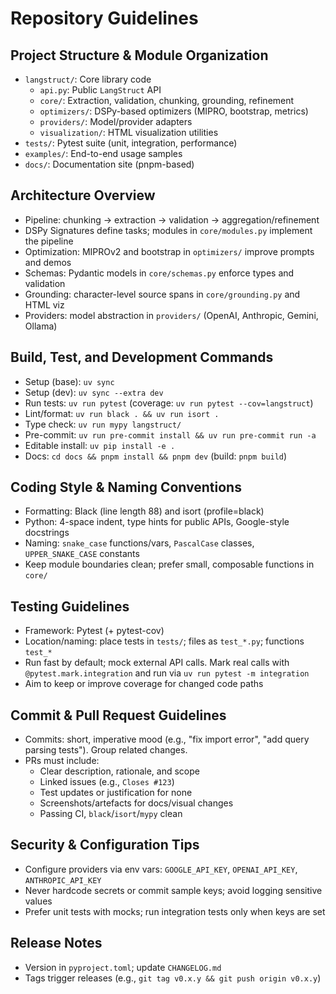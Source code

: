 # Repository Guidelines

## Project Structure & Module Organization
- `langstruct/`: Core library code
  - `api.py`: Public `LangStruct` API
  - `core/`: Extraction, validation, chunking, grounding, refinement
  - `optimizers/`: DSPy-based optimizers (MIPRO, bootstrap, metrics)
  - `providers/`: Model/provider adapters
  - `visualization/`: HTML visualization utilities
- `tests/`: Pytest suite (unit, integration, performance)
- `examples/`: End-to-end usage samples
- `docs/`: Documentation site (pnpm-based)

## Architecture Overview
- Pipeline: chunking → extraction → validation → aggregation/refinement
- DSPy Signatures define tasks; modules in `core/modules.py` implement the pipeline
- Optimization: MIPROv2 and bootstrap in `optimizers/` improve prompts and demos
- Schemas: Pydantic models in `core/schemas.py` enforce types and validation
- Grounding: character-level source spans in `core/grounding.py` and HTML viz
- Providers: model abstraction in `providers/` (OpenAI, Anthropic, Gemini, Ollama)

## Build, Test, and Development Commands
- Setup (base): `uv sync`
- Setup (dev): `uv sync --extra dev`
- Run tests: `uv run pytest` (coverage: `uv run pytest --cov=langstruct`)
- Lint/format: `uv run black . && uv run isort .`
- Type check: `uv run mypy langstruct/`
- Pre-commit: `uv run pre-commit install && uv run pre-commit run -a`
- Editable install: `uv pip install -e .`
- Docs: `cd docs && pnpm install && pnpm dev` (build: `pnpm build`)

## Coding Style & Naming Conventions
- Formatting: Black (line length 88) and isort (profile=black)
- Python: 4-space indent, type hints for public APIs, Google-style docstrings
- Naming: `snake_case` functions/vars, `PascalCase` classes, `UPPER_SNAKE_CASE` constants
- Keep module boundaries clean; prefer small, composable functions in `core/`

## Testing Guidelines
- Framework: Pytest (+ pytest-cov)
- Location/naming: place tests in `tests/`; files as `test_*.py`; functions `test_*`
- Run fast by default; mock external API calls. Mark real calls with `@pytest.mark.integration` and run via `uv run pytest -m integration`
- Aim to keep or improve coverage for changed code paths

## Commit & Pull Request Guidelines
- Commits: short, imperative mood (e.g., "fix import error", "add query parsing tests"). Group related changes.
- PRs must include:
  - Clear description, rationale, and scope
  - Linked issues (e.g., `Closes #123`)
  - Test updates or justification for none
  - Screenshots/artefacts for docs/visual changes
  - Passing CI, `black`/`isort`/`mypy` clean

## Security & Configuration Tips
- Configure providers via env vars: `GOOGLE_API_KEY`, `OPENAI_API_KEY`, `ANTHROPIC_API_KEY`
- Never hardcode secrets or commit sample keys; avoid logging sensitive values
- Prefer unit tests with mocks; run integration tests only when keys are set

## Release Notes
- Version in `pyproject.toml`; update `CHANGELOG.md`
- Tags trigger releases (e.g., `git tag v0.x.y && git push origin v0.x.y`)
